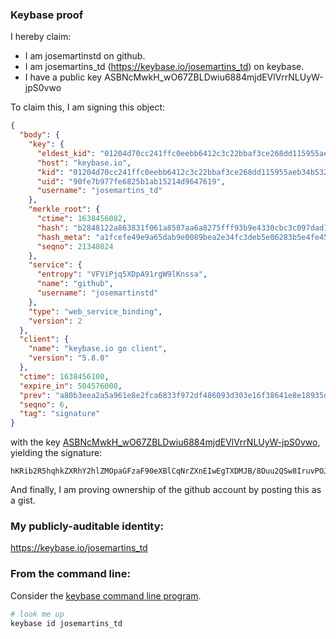 ### Keybase proof

I hereby claim:

  * I am josemartinstd on github.
  * I am josemartins_td (https://keybase.io/josemartins_td) on keybase.
  * I have a public key ASBNcMwkH_wO67ZBLDwiu6884mjdEVlVrrNLUyW-jpS0vwo

To claim this, I am signing this object:

```json
{
  "body": {
    "key": {
      "eldest_kid": "01204d70cc241ffc0eebb6412c3c22bbaf3ce268dd115955aeb34b5325be8e94b4bf0a",
      "host": "keybase.io",
      "kid": "01204d70cc241ffc0eebb6412c3c22bbaf3ce268dd115955aeb34b5325be8e94b4bf0a",
      "uid": "90fe7b977fe6825b1ab15214d9647619",
      "username": "josemartins_td"
    },
    "merkle_root": {
      "ctime": 1638456082,
      "hash": "b2848122a863831f061a8587aa6a8275fff93b9e4330cbc3c097dad14f14d3ea6c40025137392cdc01ef0f5d32f8ddbb551d7e8db357d0c0d8ce91d79871596a",
      "hash_meta": "a1fcefe49e9a65dab9e0089bea2e34fc3deb5e06283b5e4fe45aae17a5abebda",
      "seqno": 21348024
    },
    "service": {
      "entropy": "VFViPjq5XDpA91rgW9lKnssa",
      "name": "github",
      "username": "josemartinstd"
    },
    "type": "web_service_binding",
    "version": 2
  },
  "client": {
    "name": "keybase.io go client",
    "version": "5.8.0"
  },
  "ctime": 1638456100,
  "expire_in": 504576000,
  "prev": "a80b3eea2a5a961e8e2fca6833f972df486093d303e16f38641e8e18935deb39",
  "seqno": 6,
  "tag": "signature"
}
```

with the key [ASBNcMwkH_wO67ZBLDwiu6884mjdEVlVrrNLUyW-jpS0vwo](https://keybase.io/josemartins_td), yielding the signature:

```
hKRib2R5hqhkZXRhY2hlZMOpaGFzaF90eXBlCqNrZXnEIwEgTXDMJB/8Duu2QSw8IruvPOJo3RFZVa6zS1Mlvo6UtL8Kp3BheWxvYWTESpcCBsQgqAs+6ipalh6OL8poM/ly30hgk9MD4W84ZB6OGJNd6znEIDNNrKJ5II6OfVHGVCp9lNW4fNNvWsPAojRpvMoRxzuCAgHCo3NpZ8RASmaF1C7xinBemWFxpdF4brBn37EMBomhlY4qBGZzAxwFGlyasM39DI8iZGgxzHg+2zXclhGQnlrbUMWY/5hoC6hzaWdfdHlwZSCkaGFzaIKkdHlwZQildmFsdWXEIHdFTqZWC4Tv9Yo7RKa1x6F5fb9V36upFtbkuPM8dLDZo3RhZ80CAqd2ZXJzaW9uAQ==

```

And finally, I am proving ownership of the github account by posting this as a gist.

### My publicly-auditable identity:

https://keybase.io/josemartins_td

### From the command line:

Consider the [keybase command line program](https://keybase.io/download).

```bash
# look me up
keybase id josemartins_td
```
